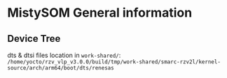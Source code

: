 # MistySOM General information

## Device Tree
dts & dtsi files location in `work-shared/`:
`/home/yocto/rzv_vlp_v3.0.0/build/tmp/work-shared/smarc-rzv2l/kernel-source/arch/arm64/boot/dts/renesas`